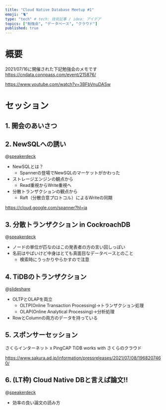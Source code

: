 ```yaml
---
title: "Cloud Native Database Meetup #1"
emoji: "🐈"
type: "tech" # tech: 技術記事 / idea: アイデア
topics: ["勉強会", "データベース", "クラウド"]
published: true
---
```

# 概要

2021/07/16に開催された下記勉強会のメモです
https://cndata.connpass.com/event/215876/

https://www.youtube.com/watch?v=3BFbVnuDASw

# セッション

## 1. 開会のあいさつ

## 2. NewSQLへの誘い

@[speakerdeck](a5e89a443e8248dca8d557afb76e0432)

- NewSQLとは？
  - Spannerの登場でNewSQLのマーケットがかわった
- ストレージエンジンの観点から
  - Read重視からWrite重視へ
- 分散トランザクションの観点から
  - Raft（分散合意プロトコル）によるWriteの同期

https://cloud.google.com/spanner?hl=ja


## 3. 分散トランザクション in CockroachDB

@[speakerdeck](b1e690dd83e84489b72bc436055b2392)

- ノードの単位が匹なのはこの発表者の方の言い回しっぽい
- 名前はやばいけど中身はとても真面目なデータベースとのこと
  - 検索時にうっかりやらかすので注意

## 4. TiDBのトランザクション

@[slideshare](3UDl5UZc3zCDNR)

- OLTPとOLAPを両立
  - OLTP(Online Transaction Processing)->トランザクション処理
  - OLAP(Online Analytical Processing)->分析処理
- RowとColumnの両方のデータを持っている

## 5. スポンサーセッション

さくらインターネット x PingCAP
TiDB works with さくらのクラウド

https://www.sakura.ad.jp/information/pressreleases/2021/07/08/1968207460/

## 6. (LT枠) Cloud Native DBと言えば論文!!

@[speakerdeck](cc3bf31ad4b441f4892581845e66cef3)

- 効率の良い論文の読み方
